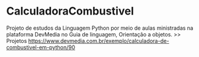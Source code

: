 # CalculadoraCombustivel
 Projeto de estudos da Linguagem Python por meio de aulas 
 ministradas na plataforma DevMedia no Guia de linguagem, 
 Orientação a objetos. >> Projetos
<https://www.devmedia.com.br/exemplo/calculadora-de-combustivel-em-python/90>
